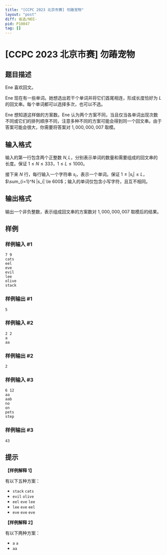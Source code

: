 ```yaml
---
title: "[CCPC 2023 北京市赛] 勿蹖宠物"
layout: "post"
diff: 省选/NOI-
pid: P10047
tag: []
---
```

# [CCPC 2023 北京市赛] 勿蹖宠物
## 题目描述

Ene 喜欢回文。

Ene 现在有一些单词。她想选出若干个单词并将它们首尾相连，形成长度恰好为 $L$ 的回文串。每个单词都可以选择多次，也可以不选。

Ene 想知道这样做的方案数。Ene 认为两个方案不同，当且仅当各单词出现次数不同或它们的排列顺序不同，注意多种不同的方案可能会得到同一个回文串。由于答案可能会很大，你需要将答案对 $1,000,000,007$ 取模。
## 输入格式

输入的第一行包含两个正整数 $N, L$，分别表示单词的数量和需要组成的回文串的长度。保证 $1\le N\le 333$，$1\le L\le 1000$。

接下来 $N$ 行，每行输入一个字符串 $s_i$，表示一个单词。保证 $1\le |s_i| \le L$，$\sum_{i=1}^N |s_i| \le 600$；输入的单词仅包含小写字符，且互不相同。
## 输出格式

输出一个非负整数，表示组成回文串的方案数对 $1,000,000,007$ 取模后的结果。
## 样例

### 样例输入 #1
```
7 9
cats
eel
eve
evil
lee
olive
stack
```
### 样例输出 #1
```
5
```
### 样例输入 #2
```
2 2
a
aa
```
### 样例输出 #2
```
2
```
### 样例输入 #3
```
6 12
aa
aab
no
on
pets
step
```
### 样例输出 #3
```
43
```
## 提示

**【样例解释 1】**

有以下五种方案：

- `stack` `cats`
- `evil` `olive`
- `eel` `eve` `lee`
- `lee` `eve` `eel`
- `eve` `eve` `eve`

**【样例解释 2】**

有以下两种方案：

- `a` `a`
- `aa`
